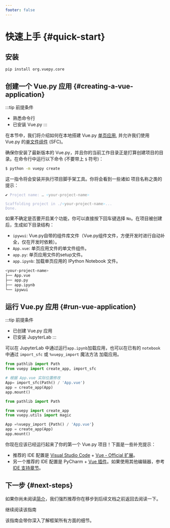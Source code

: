 ```yaml
---
footer: false
---
```


<script setup>
import { VTCodeGroup, VTCodeGroupTab } from '@vue/theme'
import { withBase } from 'vitepress'
</script>

# 快速上手 {#quick-start}

[//]: # (## 线上尝试 Vue {#try-vue-online})

[//]: # ()
[//]: # (- 想要快速体验 Vue，你可以直接试试我们的[演练场]&#40;https://play.vuejs.org/#eNo9jcEKwjAMhl/lt5fpQYfXUQfefAMvvRQbddC1pUuHUPrudg4HIcmXjyRZXEM4zYlEJ+T0iEPgXjn6BB8Zhp46WUZWDjCa9f6w9kAkTtH9CRinV4fmRtZ63H20Ztesqiylphqy3R5UYBqD1UyVAPk+9zkvV1CKbCv9poMLiTEfR2/IXpSoXomqZLtti/IFwVtA9A==&#41;。)

[//]: # ()
[//]: # (- 如果你更喜欢不用任何构建的原始 HTML，可以使用 [JSFiddle]&#40;https://jsfiddle.net/yyx990803/2ke1ab0z/&#41; 入门。)

[//]: # ()
[//]: # (- 如果你已经比较熟悉 Node.js 和构建工具等概念，还可以直接在浏览器中打开 [StackBlitz]&#40;https://vite.new/vue&#41; 来尝试完整的构建设置。)

## 安装

```sh
pip install org.vuepy.core
```

## 创建一个 Vue.py 应用 {#creating-a-vue-application}

:::tip 前提条件

- 熟悉命令行
- 已安装 Vue.py
:::

在本节中，我们将介绍如何在本地搭建 Vue.py [单页应用](/guide/extras/ways-of-using-vue#single-page-application-spa), 并允许我们使用 Vue.py 的[单文件组件](/guide/scaling-up/sfc) (SFC)。

确保你安装了最新版本的 Vue.py，并且你的当前工作目录正是打算创建项目的目录。在命令行中运行以下命令 (不要带上 `$` 符号)：

<VTCodeGroup>
  <VTCodeGroupTab label="Vue.py">

  ```sh
  $ python -m vuepy create
  ```

  </VTCodeGroupTab>
</VTCodeGroup>

这一指令将会安装并执行项目脚手架工具。你将会看到一些诸如 项目名称之类的提示：

<div class="language-sh"><pre><code><span style="color:var(--vt-c-green);">✔</span> <span style="color:#A6ACCD;">Project name: <span style="color:#888;">… <span style="color:#89DDFF;">&lt;</span><span style="color:#888;">your-project-name</span><span style="color:#89DDFF;">&gt;</span></span></span>
<span></span>
<span style="color:#A6ACCD;">Scaffolding project in ./<span style="color:#89DDFF;">&lt;</span><span style="color:#888;">your-project-name</span><span style="color:#89DDFF;">&gt;</span>...</span>
<span style="color:#A6ACCD;">Done.</span></code></pre></div>

如果不确定是否要开启某个功能，你可以直接按下回车键选择 `No`。在项目被创建后，生成如下目录结构：
* `ipywui`: Vue.py自带的组件库文件（Vue.py组件文件，方便开发时进行自动补全，仅在开发时依赖）。
* `App.vue`: 单页应用文件的单文件组件。
* `app.py`: 单页应用文件的setup文件。
* `app.ipynb`: 加载单页应用的 IPython Notebook 文件。

<VTCodeGroup>
  <VTCodeGroupTab label="tree">

  ```sh
<your-project-name>
├── App.vue
├── app.py
├── app.ipynb
└── ipywui
  ```

  </VTCodeGroupTab>

</VTCodeGroup>


## 运行 Vue.py 应用 {#run-vue-application}

:::tip 前提条件

- 已创建 Vue.py 应用
- 已安装 JupyterLab
  :::

可以在 JupyterLab 中通过运行`app.ipynb`加载应用，也可以在已有的 `notebook` 中通过 `import_sfc` 或 `%vuepy_import` 魔法方法 加载应用。

<VTCodeGroup>
  <VTCodeGroupTab label="import_sfc">

  ```python
from pathlib import Path
from vuepy import create_app, import_sfc

# 根据 App.vue 实际位置修改
App= import_sfc(Path() / 'App.vue')
app = create_app(App)
app.mount()
  ```

  </VTCodeGroupTab>

  <VTCodeGroupTab label="%vuepy_import">

  ```python
from pathlib import Path

from vuepy import create_app
from vuepy.utils import magic

App =%vuepy_import {Path() / 'App.vue'}
app = create_app(App)
app.mount()
  ```

  </VTCodeGroupTab>

</VTCodeGroup>

你现在应该已经运行起来了你的第一个 Vue.py 项目！下面是一些补充提示：

- 推荐的 IDE 配置是 [Visual Studio Code](https://code.visualstudio.com/) + [Vue - Official 扩展](https://marketplace.visualstudio.com/items?itemName=Vue.volar)。
- 另一个推荐的 IDE 配置是 PyCharm + [Vue 插件](https://plugins.jetbrains.com/plugin/9442-vue-js)。如果使用其他编辑器，参考 [IDE 支持章节](/guide/scaling-up/tooling#ide-support)。

[//]: # (- 更多工具细节，包括与后端框架的整合，我们会在[工具链指南]&#40;/guide/scaling-up/tooling&#41;进行讨论。)
[//]: # (- 要了解构建工具 Vite 更多背后的细节，请查看 [Vite 文档]&#40;https://cn.vitejs.dev&#41;。)
[//]: # (- 如果你选择使用 TypeScript，请阅读 [TypeScript 使用指南]&#40;typescript/overview&#41;。)

## 下一步 {#next-steps}

如果你尚未阅读[简介](/guide/introduction)，我们强烈推荐你在移步到后续文档之前返回去阅读一下。

<div class="vt-box-container next-steps">

  <a class="vt-box" :href="withBase('/guide/essentials/application')">
    <p class="next-steps-link">继续阅读该指南</p>
    <p class="next-steps-caption">该指南会带你深入了解框架所有方面的细节。</p>
  </a>

[//]: # (  <a class="vt-box" href="/tutorial/">)
[//]: # (    <p class="next-steps-link">尝试互动教程</p>)
[//]: # (    <p class="next-steps-caption">适合喜欢边动手边学的读者。</p>)
[//]: # (  </a>)

[//]: # (  <a class="vt-box" href="/examples/">)
[//]: # (    <p class="next-steps-link">查看示例</p>)
[//]: # (    <p class="next-steps-caption">浏览核心功能和常见用户界面的示例。</p>)
[//]: # (  </a>)
</div>
